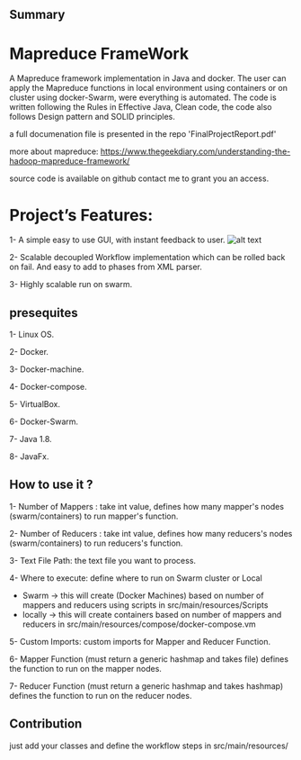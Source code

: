 ## Summary

# Mapreduce FrameWork

A Mapreduce framework implementation in Java and docker.
The user can apply the Mapreduce functions in local environment using containers or on cluster using docker-Swarm, were everything is automated.
The code is written following the Rules in Effective Java, Clean code, the code also follows Design pattern and SOLID principles.

a full documenation file is presented in the repo 'FinalProjectReport.pdf'

more about mapreduce:
https://www.thegeekdiary.com/understanding-the-hadoop-mapreduce-framework/

source code is available on github contact me to grant you an access.

# Project’s Features:

1- A simple easy to use GUI, with instant feedback to user.
![alt text](https://i.imgur.com/kwH5KFw.png)

2- Scalable decoupled Workflow implementation which can be rolled back on fail. And
easy to add to phases from XML parser.

3- Highly scalable run on swarm.

## presequites 

1- Linux OS.

2- Docker.

3- Docker-machine.

4- Docker-compose.

5- VirtualBox.

6- Docker-Swarm.

7- Java 1.8.

8- JavaFx.

## How to use it ?
1- Number of Mappers : take int value, defines how many mapper's nodes (swarm/containers) to run mapper's function.

2- Number of Reducers : take int value, defines how many reducers's nodes (swarm/containers) to run reducers's function.

3- Text File Path: the text file you want to process.

4- Where to execute: define where to run on Swarm cluster or Local 
   - Swarm -> this will create (Docker Machines) based on number of mappers and reducers using scripts in src/main/resources/Scripts
   - locally -> this will create containers based on number of mappers and reducers in src/main/resources/compose/docker-compose.vm   

5- Custom Imports: custom imports for Mapper and Reducer Function.

6- Mapper Function (must return a generic hashmap and takes file) defines the function to run on the mapper nodes.

7- Reducer Function (must return a generic hashmap and takes hashmap) defines the function to run on the reducer nodes.


## Contribution
just add your classes and define the workflow steps in src/main/resources/
